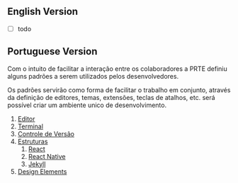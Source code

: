 ## English Version

- [ ] todo

## Portuguese Version

Com o intuito de facilitar a interação entre os colaboradores a PRTE definiu alguns padrões
a serem utilizados pelos desenvolvedores.

Os padrões servirão como forma de facilitar o trabalho em conjunto, através da definição de
editores, temas, extensões, teclas de atalhos, etc. será possível criar um ambiente unico
de desenvolvimento.

1. [Editor](patterns/EDITOR.md)
2. [Terminal](patterns/TERMINAL.md)
3. [Controle de Versão](patterns/GIT.md)
4. [Estruturas](patterns/code/README.md)
   1. [React](patterns/code/REACT.md)
   2. [React Native](patterns/code/REACTNATIVE.md)
   3. [Jekyll](patterns/code/JEKYLL.md)
5. [Design Elements](patterns/DesignElements.md)
